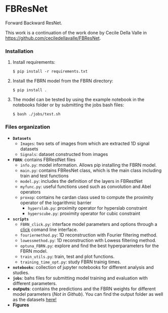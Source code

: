 # FBResNet

Forward Backward ResNet. 

This work is a continuation of the work done by Cecile Della Valle in https://github.com/ceciledellavalle/FBResNet.

### Installation
1. Install requirements:

   ```
   $ pip install -r requirements.txt
   ```
2. Install the FBRN model from the FBRN directory:
   ```
   $ pip install .
   ```
3. The model can be tested by using the example notebook in the notebooks folder or by submitting the jobs bash files:
   ```
   $ bash ./jobs/test.sh
   ```

### Files organization
* **`Datasets`**
   * `Images`: two sets of images from which are extracted 1D signal datasets
   * `Signals`: dataset constructed from images
* **`FBRN`**: contains FBRestNet files
   * `info.py`: model information. Allows pip installing the FBRN model.
   * `main.py`: contains FBResNet class, which is the main class including train and test functions
   * `model.py`: includes the definition of the layers in FBRestNet
   * `myfunc.py`: useful functions used such as convolution and Abel operators
	* `proxop`: contains he cardan class used to compute the proximity operator of the logarithmic barrier
	   * `hyperslab.py`: proximity operator for hyperslab constraint
		* `hyperscube.py`: proximity operator for cubic constraint
* **`scripts`**
   * `FBRN_click.py`: interface model parameters and options through a [click](https://click.palletsprojects.com/en/8.1.x/) comand line interface. 
   * `fouriermethod.py`: 1D reconstruction with Fourier filtering method.
   * `lowessmethod.py`: 1D reconstruction with Lowess filtering method.
   * `optuna_FBRN.py`: explore and find the best hyperparameters for the FBRN model. 
   * `train_utils.py`: train, test and plot functions.
   * `training_time_opt.py`: study FBRN trainig times.
* **`notebooks`**: collection of jupyter notebooks for different analysis and studies.
* **`jobs`**: bahs files for submitting model training and evaluation with different parameters.
* **outputs**: contains the predictions and the FBRN weights for different model parameters (*Not in Github*). You can find the output folder as well as the datasets [here!](https://zenodo.org/record/7628457#.Y-YrxS_MK5c)
* **Figures**

